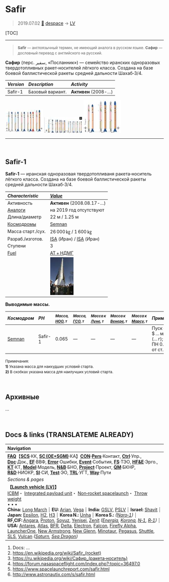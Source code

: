 # Safir
> 2019.07.02 [🚀](../index/index.md) [despace](index.md) → [LV](lv.md)

[TOC]

---

> <small>**Safir** — англоязычный термин, не имеющий аналога в русском языке. **Сафир** — дословный перевод с английского на русский.</small>

**Сафир** (перс. سفير‎, «Посланник») — семейство иранских одноразовых твердотопливных ракет‑носителей лёгкого класса. Создана на базе боевой баллистической ракеты средней дальности Шахаб‑3/4.

|*Version*|*Description*|*Activity*|
|:--|:--|:--|
|Safir-1|Базовый вариант.|**Активен** (2008 ‑ …)|

[![](f/lv/safir/safir_rf01_thumb.jpg)](f/lv/safir/safir_rf01.jpg) [![](f/lv/safir/safir_rf02_thumb.jpg)](f/lv/safir/safir_rf02.jpg) [![](f/lv/safir/safir_rf03_thumb.jpg)](f/lv/safir/safir_rf03.jpg)


---

<p style="page-break-after:always"> </p>

## Safir-1
**Safir-1** — иранская одноразовая твердотопливаня ракета‑носитель лёгкого класса. Создана на базе боевой баллистической ракеты средней дальности Шахаб‑3/4.

|*Characteristic*|*[Value](si.md)*|
|:--|:--|
|Активность|**Активен** (2008.08.17 ‑ …)|
|[Аналоги](analogue.md)|на 2019 год отсутствуют|
|Длина/диаметр|22 м / 1.25 м|
|[Космодромы](spaceport.md)|[Semnan](spaceport.md)|
|Масса старт./сух.|26 000 ㎏ / 1 600 ㎏|
|Разраб./изготов.|[ISA](contact/isa.md) (Иран) / [ISA](contact/isa.md) (Иран)|
|Ступени|3|
|[Fuel](fuel.md)|[АТ + НДМГ](nto_plus.md)|
| |[![](f/lv/safir/safir1_01_thumb.jpg)](f/lv/safir/safir1_01.jpg)|

**Выводимые массы.**

|*Космодром*|*РН*|<small>*Масса,<br> [НОО](nnb.md), т*</small>|<small>*Масса,<br> [ГСО](nnb.md), т*</small>|<small>*Масса к<br> [Луне](moon.md), т*</small>|<small>*Масса к<br> [Венере](venus.md), т*</small>|<small>*Масса к<br> [Марсу](mars.md), т*</small>|*Примечания*|
|:--|:--|:--|:--|:--|:--|:--|:--|
|[Semnan](spaceport.md)|Safir-1|0.065|—|—|—|—|Пуск — $ … млн (… г);<br> ПН 0.25 % от ст.массы|

<small>Примечания:<br> **1)** Указана масса для наихудших условий старта.<br> **2)** В скобках указана масса для наилучших условий старта.</small>



<p style="page-break-after:always"> </p>

## Архивные

…



<p style="page-break-after:always"> </p>

## Docs & links (TRANSLATEME ALREADY)
|Navigation|
|:--|
|**[FAQ](faq.md)**【**[SCS](scs.md)**·КК, **[SC (OE+SGM)](sc.md)**·КА】**[CON](contact.md)·[Pers](person.md)**·Контакт, **[Ctrl](control.md)**·Упр., **[Doc](doc.md)**·Док., **[EF](ef.md)**·ВВФ, **[Error](error.md)**·Ошибки, **[Event](event.md)**·События, **[FS](fs.md)**·ТЭО, **[HF&E](hfe.md)**·Эрго., **[KT](kt.md)**·КТ, **[Model](model.md)**·Модель, **[N&B](nnb.md)**·БНО, **[Project](project.md)**·Проект, **[QM](qm.md)**·БКНР, **[R&D](rnd.md)**·НИОКР, **[SI](si.md)**·СИ, **[Test](test.md)**·ЭО, **[TRL](trl.md)**·УГТ, **[Way](way.md)**·Пути|
|*Sections & pages*|
|**【[Launch vehicle (LV)](lv.md)】**<br> [ICBM](icbm.md)・ [Integrated payload unit](lv.md)・ [Non‑rocket spacelaunch](nrs.md)・ [Throw weight](throw_weight.md)<br>• • •<br> **China:** [Long March](long_march.md) ┊ **EU:** [Arian](arian.md), [Vega](vega.md) ┊ **India:** [GSLV](gslv.md), [PSLV](pslv.md) ┊ **Israel:** [Shavit](shavit.md) ┊ **Japan:** [Epsilon](epsilon.md), [H2](h2.md), [H3](h3.md) ┊ **Korea N.:** [Unha](unha.md) ┊ **Korea S.:** *([Naro‑1](naro_1.md))* ┊ **RF,CIF:** [Angara](angara.md), [Proton](proton.md), [Soyuz](soyuz.md), [Yenisei](yenisei.md), [Zenit](zenit.md) *([Energia](energia.md), [Korona](korona.md), [N‑1](n_1.md), [R‑1](r_7.md))* ┊ **USA:** [Antares](antares.md), [Atlas](atlas.md), [BFR](bfr.md), [Delta](delta.md), [Electron](electron.md), [Falcon](falcon.md), [Firefly Alpha](firefly_alpha.md), [LauncherOne](launcherone.md), [New Armstrong](new_armstrong.md), [New Glenn](new_glenn.md), [Minotaur](minotaur.md), [Pegasus](pegasus.md), [Shuttle](shuttle.md), [SLS](sls.md), [Vulcan](vulcan.md) *([Saturn](saturn_lv.md), [Sea Dragon](sea_dragon.md))*|

   1. Docs: …
   1. <https://en.wikipedia.org/wiki/Safir_(rocket)>
   1. <https://ru.wikipedia.org/wiki/Сафир_(ракета‑носитель)>
   1. <https://forum.nasaspaceflight.com/index.php?:topic=36497.0>
   1. <https://www.spacelaunchreport.com/safir.html>
   1. <http://www.astronautix.com/s/safir.html>

